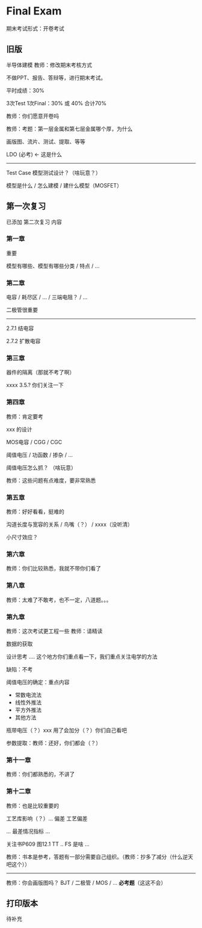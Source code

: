# Final Exam

期末考试形式：开卷考试

## 旧版

半导体建模
教师：修改期末考核方式

不做PPT、报告、答辩等，进行期末考试。

平时成绩：30%

3次Test
1次Final：30% 或 40%
合计70%

教师：你们愿意开卷吗

教师：考题：第一层金属和第七层金属哪个厚，为什么

画版图、流片、测试、提取、等等

LDO (必考) <- 这是什么

---

Test Case 模型测试设计？（啥玩意？）

模型是什么 / 怎么建模 / 建什么模型（MOSFET）

## 第一次复习

已添加 第二次复习 内容

### 第一章

重要

模型有哪些、模型有哪些分类 / 特点 / ...

### 第二章

电容 / 耗尽区 / ... / 三端电阻？ / ...

二极管很重要

---

2.7.1 结电容

2.7.2 扩散电容

### 第三章

器件的隔离（那就不考了啊）

xxxx 3.5.? 你们关注一下

### 第四章

教师：肯定要考

xxx 的设计

MOS电容 / CGG / CGC

阈值电压 / 功函数 / 掺杂 / ...

阈值电压怎么抓？ （啥玩意）

教师：这些问题有点难度，要非常熟悉

### 第五章

教师：好好看看，挺难的

沟道长度与宽容的关系 / 鸟嘴（？） / xxxx（没听清）

小尺寸效应？

### 第六章

教师：你们比较熟悉，我就不带你们看了

### 第八章

教师：太难了不敢考，也不一定，八道题。。。

### 第九章

教师：这次考试更工程一些
教师：请精读

数据的获取

设计思考 .... 这个地方你们重点看一下，我们重点关注电学的方法

缺陷：不考

阈值电压的确定：重点内容

* 常数电流法
* 线性外推法
* 平方外推法
* 其他方法

瓶带电压（？）xxx 用了会加分（？）你们自己看吧

参数提取：教师：还好，你们都会（？）

### 第十一章

教师：你们都熟悉的，不讲了

### 第十二章

教师：也是比较重要的

工艺库影响（？）... 偏差 工艺偏差

... 最差情况指标 ...

关注书P609 图12.1 TT .. FS 是啥 ...

教师：书本是参考，答题有一部分需要自己组织。（教师：抄多了减分（什么逆天吧这个））

---

教师：你会画版图吗？
BJT / 二极管 / MOS / ... **必考题**（这这不会）

## 打印版本

待补充
